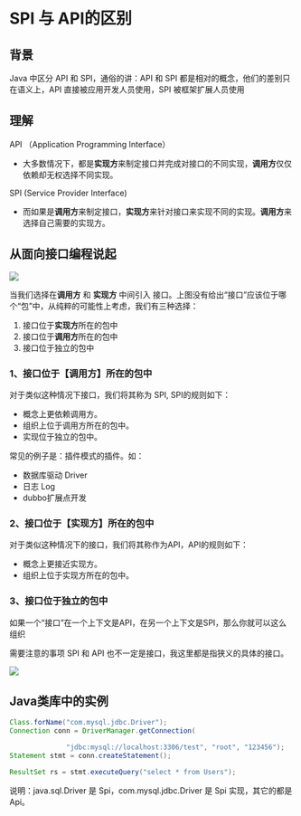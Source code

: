 # SPI 与 API的区别



## 背景

Java 中区分 API 和 SPI，通俗的讲：API 和 SPI 都是相对的概念，他们的差别只在语义上，API 直接被应用开发人员使用，SPI 被框架扩展人员使用

## 理解

API （Application Programming Interface）

- 大多数情况下，都是**实现方**来制定接口并完成对接口的不同实现，**调用方**仅仅依赖却无权选择不同实现。

SPI (Service Provider Interface)

- 而如果是**调用方**来制定接口，**实现方**来针对接口来实现不同的实现。**调用方**来选择自己需要的实现方。

## 从面向接口编程说起

<img src="assets/image-20190922171204058.png"/>

当我们选择在**调用方** 和 **实现方** 中间引入 接口。上图没有给出“接口”应该位于哪个“包”中，从纯粹的可能性上考虑，我们有三种选择：

1. 接口位于**实现方**所在的包中
2. 接口位于**调用方**所在的包中
3. 接口位于独立的包中

### 1、接口位于【调用方】所在的包中

对于类似这种情况下接口，我们将其称为 SPI, SPI的规则如下：

- 概念上更依赖调用方。
- 组织上位于调用方所在的包中。
- 实现位于独立的包中。

常见的例子是：插件模式的插件。如：

- 数据库驱动 Driver
- 日志 Log
- dubbo扩展点开发

### 2、接口位于【实现方】所在的包中

对于类似这种情况下的接口，我们将其称作为API，API的规则如下：

- 概念上更接近实现方。
- 组织上位于实现方所在的包中。

### 3、接口位于独立的包中

如果一个“接口”在一个上下文是API，在另一个上下文是SPI，那么你就可以这么组织

需要注意的事项
SPI 和 API 也不一定是接口，我这里都是指狭义的具体的接口。

<img src="assets/image-20190922171257696.png"/>

## Java类库中的实例

```java
Class.forName("com.mysql.jdbc.Driver");
Connection conn = DriverManager.getConnection(

              "jdbc:mysql://localhost:3306/test", "root", "123456");
Statement stmt = conn.createStatement();

ResultSet rs = stmt.executeQuery("select * from Users");
```

说明：java.sql.Driver 是 Spi，com.mysql.jdbc.Driver 是 Spi 实现，其它的都是 Api。